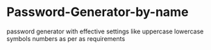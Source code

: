 # Password-Generator-by-name
password generator with effective settings like uppercase lowercase symbols numbers as per as requirements
